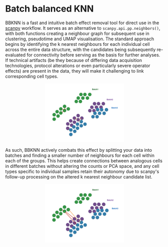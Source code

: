 # Batch balanced KNN

BBKNN is a fast and intuitive batch effect removal tool for direct use in the [scanpy](https://scanpy.readthedocs.io/en/latest/) workflow. It serves as an alternative to `scanpy.api.pp.neighbors()`, with both functions creating a neighbour graph for subsequent use in clustering, pseudotime and UMAP visualisation. The standard approach begins by identifying the k nearest neighbours for each individual cell across the entire data structure, with the candidates being subsequently re-evaluated for connectivity before serving as the basis for further analyses. If technical artifacts (be they because of differing data acquisition technologies, protocol alterations or even particularly severe operator effects) are present in the data, they will make it challenging to link corresponding cell types.

<div style="text-align:center"><img src="figures/batch1.png" alt="KNN" style="width: 50%;"></div>

As such, BBKNN actively combats this effect by splitting your data into batches and finding a smaller number of neighbours for each cell within each of the groups. This helps create connections between analogous cells in different batches without altering the counts or PCA space, and any cell types specific to individual samples retain their autonomy due to scanpy's follow-up processing on the altered k nearest neighbour candidate list.

<div style="text-align:center"><img src="figures/batch2.png" alt="BBKNN" style="width: 50%;"></div>